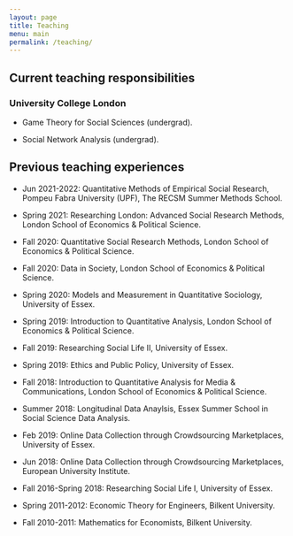 ```yaml
---
layout: page
title: Teaching
menu: main
permalink: /teaching/
---
```


## Current teaching responsibilities 

### University College London

- Game Theory for Social Sciences (undergrad).

- Social Network Analysis (undergrad). 

## Previous teaching experiences

- Jun 2021-2022: Quantitative Methods of Empirical Social Research, Pompeu Fabra University (UPF), The RECSM Summer
Methods School.

- Spring 2021: Researching London: Advanced Social Research Methods, London School of Economics & Political Science.

- Fall 2020: Quantitative Social Research Methods, London School of Economics & Political Science.

- Fall 2020: Data in Society, London School of Economics & Political Science.

- Spring 2020: Models and Measurement in Quantitative Sociology, University of Essex.

- Spring 2019: Introduction to Quantitative Analysis, London School of Economics & Political Science.

- Fall 2019: Researching Social Life II, University of Essex.

- Spring 2019: Ethics and Public Policy, University of Essex.

- Fall 2018: Introduction to Quantitative Analysis for Media & Communications, London School of Economics & Political Science.

- Summer 2018: Longitudinal Data Anaylsis, Essex Summer School in Social Science Data Analysis.

- Feb 2019: Online Data Collection through Crowdsourcing Marketplaces, University of Essex.

- Jun 2018: Online Data Collection through Crowdsourcing Marketplaces, European University Institute. 

- Fall 2016-Spring 2018: Researching Social Life I, University of Essex.

- Spring 2011-2012: Economic Theory for Engineers, Bilkent University.

- Fall 2010-2011: Mathematics for Economists, Bilkent University.
